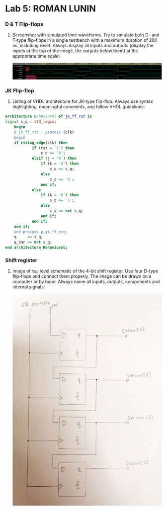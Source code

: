 # Lab 5: ROMAN LUNIN

### D & T Flip-flops

1. Screenshot with simulated time waveforms. Try to simulate both D- and T-type flip-flops in a single testbench with a maximum duration of 200 ns, including reset. Always display all inputs and outputs (display the inputs at the top of the image, the outputs below them) at the appropriate time scale!

   ![your figure](https://github.com/Oma50385/digital-electronics/blob/main/05-ffs/image.png)

### JK Flip-flop

1. Listing of VHDL architecture for JK-type flip-flop. Always use syntax highlighting, meaningful comments, and follow VHDL guidelines:

```vhdl
architecture Behavioral of jk_ff_rst is
signal s_q : std_logic;
    begin
    p_jk_ff_rst : process (clk)
    begin
    if rising_edge(clk) then
            if (rst = '1') then
                s_q <= '0';
            elsif (j = '0') then
                if (k = '0') then
                    s_q <= s_q;
                else
                    s_q <= '0';
                end if;
            else
                if (k = '0') then
                    s_q <= '1';
                else
                    s_q <= not s_q;
                end if;
            end if;
    end if;
    end process p_jk_ff_rst;
    q     <= s_q;
    q_bar <= not s_q;
end architecture Behavioral;
```

### Shift register

1. Image of `top` level schematic of the 4-bit shift register. Use four D-type flip-flops and connect them properly. The image can be drawn on a computer or by hand. Always name all inputs, outputs, components and internal signals!

   ![your figure](https://github.com/Oma50385/digital-electronics/blob/main/05-ffs/obrruk.jpg)